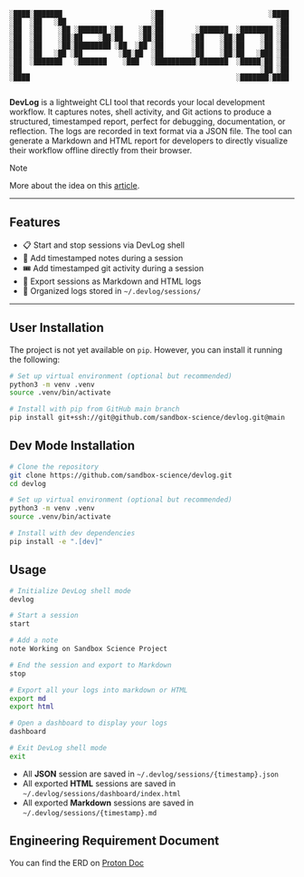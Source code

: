 ```
░████░███████                      ░██                          ░████ 
░██  ░██   ░██                     ░██                            ░██ 
░██  ░██    ░██ ░███████ ░██    ░██░██        ░███████  ░████████ ░██ 
░██  ░██    ░██░██    ░██░██    ░██░██       ░██    ░██░██    ░██ ░██ 
░██  ░██    ░██░█████████ ░██  ░██ ░██       ░██    ░██░██    ░██ ░██ 
░██  ░██   ░██ ░██         ░██░██  ░██       ░██    ░██░██   ░███ ░██ 
░██  ░███████   ░███████    ░███   ░██████████░███████  ░█████░██ ░██ 
░██                                                           ░██ ░██ 
░████                                                   ░███████░████ 
                                                                      
```                                                                                       
**DevLog** is a lightweight CLI tool that records your local development workflow. It captures notes, shell activity, and Git actions to produce a structured, timestamped report, perfect for debugging, documentation, or reflection. The logs are recorded in text format via a JSON file. The tool can generate a Markdown and HTML report for developers to directly visualize their workflow offline directly from their browser.

> [!NOTE]
>
> More about the idea on this [article](https://listed.to/@Astra/63832/devlog-cli-developer-tool). 

---

## Features

- 📋 Start and stop sessions via DevLog shell
- 📝 Add timestamped notes during a session
- 🎟️ Add timestamped git activity during a session
- 📂 Export sessions as Markdown and HTML logs
- 📁 Organized logs stored in `~/.devlog/sessions/`

---

## User Installation
The project is not yet available on `pip`. However, you can install it running the following:

```bash
# Set up virtual environment (optional but recommended)
python3 -m venv .venv
source .venv/bin/activate

# Install with pip from GitHub main branch
pip install git+ssh://git@github.com/sandbox-science/devlog.git@main
```

## Dev Mode Installation

```bash
# Clone the repository
git clone https://github.com/sandbox-science/devlog.git
cd devlog

# Set up virtual environment (optional but recommended)
python3 -m venv .venv
source .venv/bin/activate

# Install with dev dependencies
pip install -e ".[dev]"
```

## Usage

```bash
# Initialize DevLog shell mode
devlog

# Start a session
start

# Add a note
note Working on Sandbox Science Project

# End the session and export to Markdown
stop

# Export all your logs into markdown or HTML
export md
export html

# Open a dashboard to display your logs
dashboard

# Exit DevLog shell mode
exit
```

- All **JSON** session are saved in `~/.devlog/sessions/{timestamp}.json`
- All exported **HTML** sessions are saved in `~/.devlog/sessions/dashboard/index.html`
- All exported **Markdown** sessions are saved in `~/.devlog/sessions/{timestamp}.md`

## Engineering Requirement Document

You can find the ERD on [Proton Doc](https://drive.proton.me/urls/P3WXQMK1FR#HKBehxHS1qO5)
